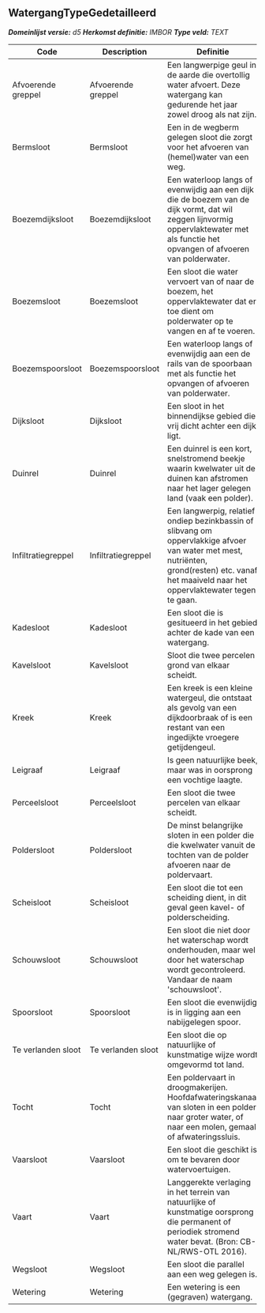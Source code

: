 ﻿## WatergangTypeGedetailleerd

*__Domeinlijst versie:__ d5*
*__Herkomst definitie:__ IMBOR*
*__Type veld:__ TEXT*

|__Code__ |__Description__ |__Definitie__	|
|	---	|	---	|   ---	| 
| Afvoerende greppel | Afvoerende greppel | Een langwerpige geul in de aarde die overtollig water afvoert. Deze watergang kan gedurende het jaar zowel droog als nat zijn. |
| Bermsloot | Bermsloot | Een in de wegberm gelegen sloot die zorgt voor het afvoeren van (hemel)water van een weg. |
| Boezemdijksloot | Boezemdijksloot | Een waterloop langs of evenwijdig aan een dijk die de boezem van de dijk vormt, dat wil zeggen lijnvormig oppervlaktewater met als functie het opvangen of afvoeren van polderwater. |
| Boezemsloot | Boezemsloot | Een sloot die water vervoert van of naar de boezem, het oppervlaktewater dat er toe dient om polderwater op te vangen en af te voeren. |
| Boezemspoorsloot | Boezemspoorsloot | Een waterloop langs of evenwijdig aan een de rails van de spoorbaan met als functie het opvangen of afvoeren van polderwater. |
| Dijksloot | Dijksloot | Een sloot in het binnendijkse gebied die vrij dicht achter een dijk ligt. |
| Duinrel | Duinrel | Een duinrel is een kort, snelstromend beekje waarin kwelwater uit de duinen kan afstromen naar het lager gelegen land (vaak een polder). |
| Infiltratiegreppel | Infiltratiegreppel | Een langwerpig, relatief ondiep bezinkbassin of slibvang om oppervlakkige afvoer van water met mest, nutriënten, grond(resten) etc. vanaf het maaiveld naar het oppervlaktewater tegen te gaan. |
| Kadesloot | Kadesloot | Een sloot die is gesitueerd in het gebied achter de kade van een watergang. |
| Kavelsloot | Kavelsloot | Sloot die twee percelen grond van elkaar scheidt. |
| Kreek | Kreek | Een kreek is een kleine watergeul, die ontstaat als gevolg van een dijkdoorbraak of is een restant van een ingedijkte vroegere getijdengeul. |
| Leigraaf | Leigraaf | Is geen natuurlijke beek, maar was in oorsprong een vochtige laagte. |
| Perceelsloot | Perceelsloot | Een sloot die twee percelen van elkaar scheidt. |
| Poldersloot | Poldersloot | De minst belangrijke sloten in een polder die die kwelwater vanuit de tochten van de polder afvoeren naar de poldervaart. |
| Scheisloot | Scheisloot | Een sloot die tot een scheiding dient, in dit geval geen kavel- of polderscheiding. |
| Schouwsloot | Schouwsloot | Een sloot die niet door het waterschap wordt onderhouden, maar wel door het waterschap wordt gecontroleerd. Vandaar de naam 'schouwsloot'. |
| Spoorsloot | Spoorsloot | Een sloot die evenwijdig is in ligging aan een nabijgelegen spoor. |
| Te verlanden sloot | Te verlanden sloot | Een sloot die op natuurlijke of kunstmatige wijze wordt omgevormd tot land. |
| Tocht | Tocht | Een poldervaart in droogmakerijen. Hoofdafwateringskanaal van sloten in een polder naar groter water, of naar een molen, gemaal of afwateringssluis. |
| Vaarsloot | Vaarsloot | Een sloot die geschikt is om te bevaren door watervoertuigen. |
| Vaart | Vaart | Langgerekte verlaging in het terrein van natuurlijke of kunstmatige oorsprong die permanent of periodiek stromend water bevat. (Bron: CB-NL/RWS-OTL 2016). |
| Wegsloot  | Wegsloot  | Een sloot die parallel aan een weg gelegen is. |
| Wetering | Wetering | Een wetering is een (gegraven) watergang. |
